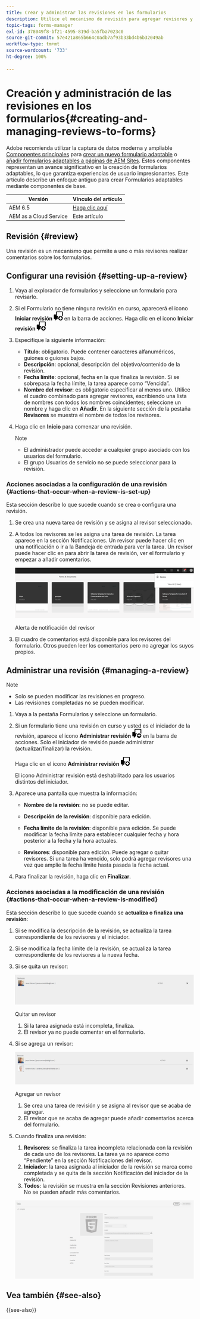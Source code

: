 ```yaml
---
title: Crear y administrar las revisiones en los formularios
description: Utilice el mecanismo de revisión para agregar revisores y permitir que realicen comentarios en un formulario.
topic-tags: forms-manager
exl-id: 378049f8-bf21-4595-819d-ba5fba7023c0
source-git-commit: 57e421a865b664c0adb7af93b33bd4b6b32049ab
workflow-type: tm+mt
source-wordcount: '733'
ht-degree: 100%

---
```


# Creación y administración de las revisiones en los formularios{#creating-and-managing-reviews-to-forms}

<span class="preview"> Adobe recomienda utilizar la captura de datos moderna y ampliable [Componentes principales](https://experienceleague.adobe.com/docs/experience-manager-core-components/using/adaptive-forms/introduction.html?lang=es) para [crear un nuevo formulario adaptable](/help/forms/creating-adaptive-form-core-components.md) o [añadir formularios adaptables a páginas de AEM Sites](/help/forms/create-or-add-an-adaptive-form-to-aem-sites-page.md). Estos componentes representan un avance significativo en la creación de formularios adaptables, lo que garantiza experiencias de usuario impresionantes. Este artículo describe un enfoque antiguo para crear Formularios adaptables mediante componentes de base. </span>


| Versión | Vínculo del artículo |
| -------- | ---------------------------- |
| AEM 6.5 | [Haga clic aquí](https://experienceleague.adobe.com/docs/experience-manager-65/forms/adaptive-forms-advanced-authoring/create-reviews-forms.html?lang=es) |
| AEM as a Cloud Service | Este artículo |

## Revisión {#review}

Una revisión es un mecanismo que permite a uno o más revisores realizar comentarios sobre los formularios.

## Configurar una revisión {#setting-up-a-review}

1. Vaya al explorador de formularios y seleccione un formulario para revisarlo.
1. Si el Formulario no tiene ninguna revisión en curso, aparecerá el icono **Iniciar revisión** ![aem6forms_review_chat_comment](assets/aem6forms_review_chat_comment.png) en la barra de acciones. Haga clic en el icono **Iniciar revisión** ![aem6forms_review_chat_comment](assets/aem6forms_review_chat_comment.png)
1. Especifique la siguiente información:

   * **Título**: obligatorio. Puede contener caracteres alfanuméricos, guiones o guiones bajos.
   * **Descripción**: opcional, descripción del objetivo/contenido de la revisión.
   * **Fecha límite**: opcional, fecha en la que finaliza la revisión. Si se sobrepasa la fecha límite, la tarea aparece como “Vencida”.
   * **Nombre del revisor**: es obligatorio especificar al menos uno. Utilice el cuadro combinado para agregar revisores, escribiendo una lista de nombres con todos los nombres coincidentes; seleccione un nombre y haga clic en **Añadir**. En la siguiente sección de la pestaña **Revisores** se muestra el nombre de todos los revisores.

1. Haga clic en **Inicio** para comenzar una revisión.

   >[!NOTE]
   >
   >* El administrador puede acceder a cualquier grupo asociado con los usuarios del formulario.
   >* El grupo Usuarios de servicio no se puede seleccionar para la revisión.

### Acciones asociadas a la configuración de una revisión {#actions-that-occur-when-a-review-is-set-up}

Esta sección describe lo que sucede cuando se crea o configura una revisión.

1. Se crea una nueva tarea de revisión y se asigna al revisor seleccionado.
1. A todos los revisores se les asigna una tarea de revisión. La tarea aparece en la sección Notificaciones. Un revisor puede hacer clic en una notificación o ir a la Bandeja de entrada para ver la tarea. Un revisor puede hacer clic en para abrir la tarea de revisión, ver el formulario y empezar a añadir comentarios.

   ![Alerta de notificación del revisor](assets/review-notification-img.png)

   Alerta de notificación del revisor

1. El cuadro de comentarios está disponible para los revisores del formulario. Otros pueden leer los comentarios pero no agregar los suyos propios.

## Administrar una revisión {#managing-a-review}

>[!NOTE]
>
>* Solo se pueden modificar las revisiones en progreso.
>* Las revisiones completadas no se pueden modificar.

1. Vaya a la pestaña Formularios y seleccione un formulario.

1. Si un formulario tiene una revisión en curso y usted es el iniciador de la revisión, aparece el icono **Administrar revisión** ![aem6forms_review_chat_comment](assets/aem6forms_review_chat_comment.png) en la barra de acciones. Solo el iniciador de revisión puede administrar (actualizar/finalizar) la revisión.

   Haga clic en el icono **Administrar revisión** ![aem6forms_review_chat_comment](assets/aem6forms_review_chat_comment.png)

   El icono Administrar revisión está deshabilitado para los usuarios distintos del iniciador.

1. Aparece una pantalla que muestra la información:

   * **Nombre de la revisión**: no se puede editar.

   * **Descripción de la revisión**: disponible para edición.

   * **Fecha límite de la revisión**: disponible para edición. Se puede modificar la fecha límite para establecer cualquier fecha y hora posterior a la fecha y la hora actuales.

   * **Revisores**: disponible para edición. Puede agregar o quitar revisores. Si una tarea ha vencido, solo podrá agregar revisores una vez que amplíe la fecha límite hasta pasada la fecha actual.

1. Para finalizar la revisión, haga clic en **Finalizar**.

### Acciones asociadas a la modificación de una revisión {#actions-that-occur-when-a-review-is-modified}

Esta sección describe lo que sucede cuando se **actualiza o finaliza una revisión**:

1. Si se modifica la descripción de la revisión, se actualiza la tarea correspondiente de los revisores y el iniciador.
1. Si se modifica la fecha límite de la revisión, se actualiza la tarea correspondiente de los revisores a la nueva fecha.

1. Si se quita un revisor:

   ![Quitar un revisor](assets/removeduser.png)

   Quitar un revisor

   1. Si la tarea asignada está incompleta, finaliza.
   1. El revisor ya no puede comentar en el formulario.

1. Si se agrega un revisor:

   ![Agregar un revisor](assets/addedreviewer.png)

   Agregar un revisor

   1. Se crea una tarea de revisión y se asigna al revisor que se acaba de agregar.
   1. El revisor que se acaba de agregar puede añadir comentarios acerca del formulario.

1. Cuando finaliza una revisión:

   1. **Revisores**: se finaliza la tarea incompleta relacionada con la revisión de cada uno de los revisores. La tarea ya no aparece como “Pendiente” en la sección Notificaciones del revisor.
   1. **Iniciador**: la tarea asignada al iniciador de la revisión se marca como completada y se quita de la sección Notificación del iniciador de la revisión.
   1. **Todos**: la revisión se muestra en la sección Revisiones anteriores. No se pueden añadir más comentarios.

   ![revisión completa](assets/review-complete-imgg.png)


## Vea también {#see-also}

{{see-also}}


<!--

>[!MORELIKETHIS]
>
>* [Associating submission reviewers with a form](/help/forms/adding-reviewers-form.md)

-->